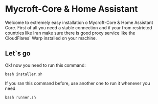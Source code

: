 # Mycroft-Core & Home Assistant
Welcome to extremely easy installation o Mycroft-Core & Home Assistant Core.
First of all you need a stable connection and if your from restricted countries like Iran make sure there is good proxy service like the CloudFlares` Warp installed on your machine.

## Let`s go
Ok! now you need to run this command:
```
bash installer.sh
```

If you ran this command before, use another one to run it whenever you need:
```
bash runner.sh
```